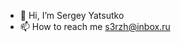 - 👋 Hi, I’m Sergey Yatsutko
- 📫 How to reach me s3rzh@inbox.ru

<!---
Mirocidij/Mirocidij is a ✨ special ✨ repository because its `README.md` (this file) appears on your GitHub profile.
You can click the Preview link to take a look at your changes.
--->
